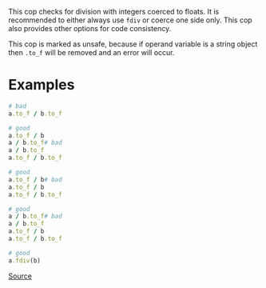 
This cop checks for division with integers coerced to floats.
It is recommended to either always use `fdiv` or coerce one side only.
This cop also provides other options for code consistency.

This cop is marked as unsafe, because if operand variable is a string object
then `.to_f` will be removed and an error will occur.

# Examples

```ruby
# bad
a.to_f / b.to_f

# good
a.to_f / b
a / b.to_f# bad
a / b.to_f
a.to_f / b.to_f

# good
a.to_f / b# bad
a.to_f / b
a.to_f / b.to_f

# good
a / b.to_f# bad
a / b.to_f
a.to_f / b
a.to_f / b.to_f

# good
a.fdiv(b)
```

[Source](http://www.rubydoc.info/gems/rubocop/RuboCop/Cop/Style/FloatDivision)